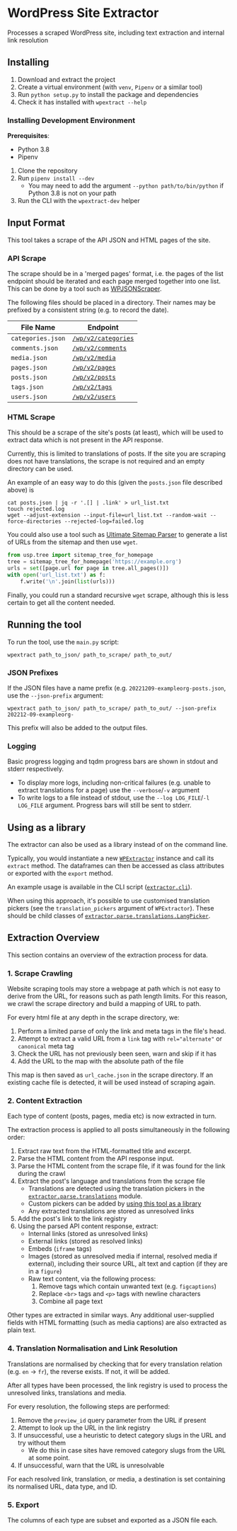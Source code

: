# WordPress Site Extractor

Processes a scraped WordPress site, including text extraction and internal link resolution

## Installing

1. Download and extract the project
2. Create a virtual environment (with `venv`, `Pipenv` or a similar tool)
3. Run `python setup.py` to install the package and dependencies
4. Check it has installed with `wpextract --help`

### Installing Development Environment

**Prerequisites**:

- Python 3.8
- Pipenv

1. Clone the repository
2. Run `pipenv install --dev`
   - You may need to add the argument `--python path/to/bin/python` if Python 3.8 is not on your path
3. Run the CLI with the `wpextract-dev` helper

## Input Format

This tool takes a scrape of the API JSON and HTML pages of the site.

### API Scrape

The scrape should be in a 'merged pages' format, i.e. the pages of the list endpoint should be iterated and each page merged together into one list. This can be done by a tool such as [WPJSONScraper](https://github.com/freddyheppell/wp-json-scraper).

The following files should be placed in a directory. Their names may be prefixed by a consistent string (e.g. to record the date).

| File Name         | Endpoint                               |
|-------------------|----------------------------------------|
| `categories.json` | [`/wp/v2/categories`][categories_path] |
| `comments.json`   | [`/wp/v2/comments`][comments_path]     |
| `media.json`      | [`/wp/v2/media`][media_path]           |
| `pages.json`      | [`/wp/v2/pages`][pages_path]           |
| `posts.json`      | [`/wp/v2/posts`][posts_path]           |
| `tags.json`       | [`/wp/v2/tags`][tags_path]             |
| `users.json`      | [`/wp/v2/users`][users_path]           |

[categories_path]: https://developer.wordpress.org/rest-api/reference/categories/#list-categories
[comments_path]: https://developer.wordpress.org/rest-api/reference/comments/#list-comments
[media_path]: https://developer.wordpress.org/rest-api/reference/media/#list-media
[pages_path]: https://developer.wordpress.org/rest-api/reference/pages/#list-pages
[posts_path]: https://developer.wordpress.org/rest-api/reference/posts/#list-posts
[tags_path]: https://developer.wordpress.org/rest-api/reference/tags/#list-tags
[users_path]: https://developer.wordpress.org/rest-api/reference/users/#list-users

### HTML Scrape

This should be a scrape of the site's posts (at least), which will be used to extract data which is not present in the API response.

Currently, this is limited to translations of posts. If the site you are scraping does not have translations, the scrape is not required and an empty directory can be used.

An example of an easy way to do this (given the `posts.json` file described above) is

```shell
cat posts.json | jq -r '.[] | .link' > url_list.txt
touch rejected.log
wget --adjust-extension --input-file=url_list.txt --random-wait --force-directories --rejected-log=failed.log
```

You could also use a tool such as [Ultimate Sitemap Parser](https://github.com/mediacloud/ultimate-sitemap-parser) to generate a list of URLs from the sitemap and then use `wget`.

```python
from usp.tree import sitemap_tree_for_homepage
tree = sitemap_tree_for_homepage('https://example.org')
urls = set([page.url for page in tree.all_pages()])
with open('url_list.txt') as f:
    f.write('\n'.join(list(urls)))
```

Finally, you could run a standard recursive `wget` scrape, although this is less certain to get all the content needed.

## Running the tool

To run the tool, use the `main.py` script:

```shell
wpextract path_to_json/ path_to_scrape/ path_to_out/
```

### JSON Prefixes

If the JSON files have a name prefix (e.g. `20221209-exampleorg-posts.json`, use the `--json-prefix` argument:

```shell
wpextract path_to_json/ path_to_scrape/ path_to_out/ --json-prefix 202212-09-exampleorg-
```

This prefix will also be added to the output files.

### Logging

Basic progress logging and tqdm progress bars are shown in stdout and stderr respectively.

- To display more logs, including non-critical failures (e.g. unable to extract translations for a page) use the `--verbose`/`-v` argument
- To write logs to a file instead of stdout, use the `--log LOG_FILE`/`-l LOG_FILE` argument. Progress bars will still be sent to stderr.

## Using as a library

The extractor can also be used as a library instead of on the command line.

Typically, you would instantiate a new [`WPExtractor`](src/extractor/extract.py) instance and call its `extract` method. The dataframes can then be accessed as class attributes or exported with the `export` method.

An example usage is available in the CLI script ([`extractor.cli`](src/extractor/cli.py)).

When using this approach, it's possible to use customised translation pickers (see the `translation_pickers` argument of `WPExtractor`). These should be child classes of [`extractor.parse.translations.LangPicker`](src/extractor/parse/translations/_pickers.py).

## Extraction Overview

This section contains an overview of the extraction process for data.

### 1. Scrape Crawling

Website scraping tools may store a webpage at path which is not easy to derive from the URL, for reasons such as path length limits. For this reason, we crawl the scrape directory and build a mapping of URL to path.

For every html file at any depth in the scrape directory, we:
1. Perform a limited parse of only the link and meta tags in the file's head.
2. Attempt to extract a valid URL from a `link` tag with `rel="alternate"` or `canonical` meta tag
3. Check the URL has not previously been seen, warn and skip if it has
4. Add the URL to the map with the absolute path of the file

This map is then saved as `url_cache.json` in the scrape directory. If an existing cache file is detected, it will be used instead of scraping again.

### 2. Content Extraction

Each type of content (posts, pages, media etc) is now extracted in turn.

The extraction process is applied to all posts simultaneously in the following order:
1. Extract raw text from the HTML-formatted title and excerpt.
2. Parse the HTML content from the API response input.
3. Parse the HTML content from the scrape file, if it was found for the link during the crawl
4. Extract the post's language and translations from the scrape file
   * Translations are detected using the translation pickers in the [`extractor.parse.translations`](src/extractor/parse/translations) module.
   * Custom pickers can be added by [using this tool as a library](#using-as-a-library)
   * Any extracted translations are stored as unresolved links
5. Add the post's link to the link registry
6. Using the parsed API content response, extract:
   * Internal links (stored as unresolved links)
   * External links (stored as resolved links)
   * Embeds (`iframe` tags)
   * Images (stored as unresolved media if internal, resolved media if external), including their source URL, alt text and caption (if they are in a `figure`)
   * Raw text content, via the following process:
     1. Remove tags which contain unwanted text (e.g. `figcaptions`)
     2. Replace `<br>` tags and `<p>` tags with newline characters
     3. Combine all page text

Other types are extracted in similar ways. Any additional user-supplied fields with HTML formatting (such as media captions) are also extracted as plain text.

### 4. Translation Normalisation and Link Resolution

Translations are normalised by checking that for every translation relation (e.g. `en` -> `fr`), the reverse exists. If not, it will be added.


After all types have been processed, the link registry is used to process the unresolved links, translations and media.

For every resolution, the following steps are performed:
1. Remove the `preview_id` query parameter from the URL if present
2. Attempt to look up the URL in the link registry
3. If unsuccessful, use a heuristic to detect category slugs in the URL and try without them
   * We do this in case sites have removed category slugs from the URL at some point.
4. If unsuccessful, warn that the URL is unresolvable

For each resolved link, translation, or media, a destination is set containing its normalised URL, data type, and ID.

### 5. Export

The columns of each type are subset and exported as a JSON file each.